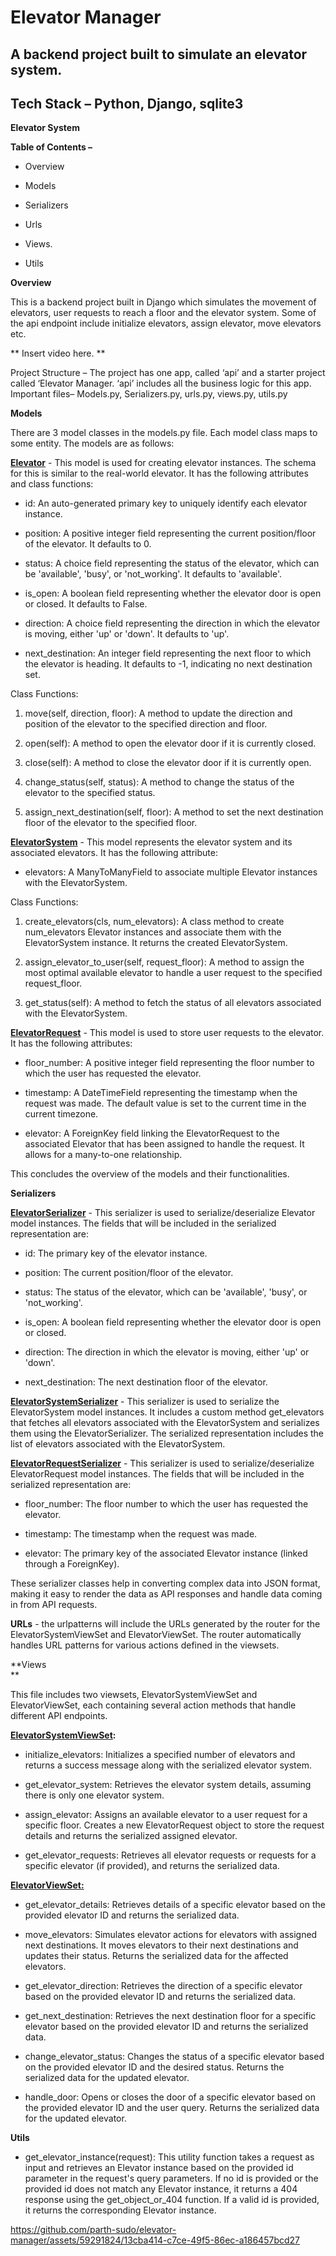 Elevator Manager
=

## A backend project built to simulate an elevator system.

## Tech Stack – Python, Django, sqlite3
 

**Elevator System**


**Table of Contents –**

-   Overview

-   Models

-   Serializers

-   Urls

-   Views.

-   Utils

**Overview**

This is a backend project built in Django which simulates the movement
of elevators, user requests to reach a floor and the elevator system.
Some of the api endpoint include initialize elevators, assign elevator,
move elevators etc.

\*\* Insert video here. \*\*

Project Structure – The project has one app, called ‘api’ and a starter
project called ‘Elevator Manager. ‘api’ includes all the business logic
for this app.  
Important files– Models.py, Serializers.py, urls.py, views.py, utils.py

**Models**

There are 3 model classes in the models.py file. Each model class maps
to some entity. The models are as follows:

**<u>Elevator</u>** - This model is used for creating elevator
instances. The schema for this is similar to the real-world elevator. It
has the following attributes and class functions:

-   id: An auto-generated primary key to uniquely identify each elevator
    instance.

-   position: A positive integer field representing the current
    position/floor of the elevator. It defaults to 0.

-   status: A choice field representing the status of the elevator,
    which can be 'available', 'busy', or 'not\_working'. It defaults to
    'available'.

-   is\_open: A boolean field representing whether the elevator door is
    open or closed. It defaults to False.

-   direction: A choice field representing the direction in which the
    elevator is moving, either 'up' or 'down'. It defaults to 'up'.

-   next\_destination: An integer field representing the next floor to
    which the elevator is heading. It defaults to -1, indicating no next
    destination set.

Class Functions:

1.  move(self, direction, floor): A method to update the direction and
    position of the elevator to the specified direction and floor.

2.  open(self): A method to open the elevator door if it is currently
    closed.

3.  close(self): A method to close the elevator door if it is currently
    open.

4.  change\_status(self, status): A method to change the status of the
    elevator to the specified status.

5.  assign\_next\_destination(self, floor): A method to set the next
    destination floor of the elevator to the specified floor.

**<u>ElevatorSystem</u>** - This model represents the elevator system
and its associated elevators. It has the following attribute:

-   elevators: A ManyToManyField to associate multiple Elevator
    instances with the ElevatorSystem.

Class Functions:

1.  create\_elevators(cls, num\_elevators): A class method to create
    num\_elevators Elevator instances and associate them with the
    ElevatorSystem instance. It returns the created ElevatorSystem.

2.  assign\_elevator\_to\_user(self, request\_floor): A method to assign
    the most optimal available elevator to handle a user request to the
    specified request\_floor.

3.  get\_status(self): A method to fetch the status of all elevators
    associated with the ElevatorSystem.

**<u>ElevatorRequest</u>** - This model is used to store user requests
to the elevator. It has the following attributes:

-   floor\_number: A positive integer field representing the floor
    number to which the user has requested the elevator.

-   timestamp: A DateTimeField representing the timestamp when the
    request was made. The default value is set to the current time in
    the current timezone.

-   elevator: A ForeignKey field linking the ElevatorRequest to the
    associated Elevator that has been assigned to handle the request. It
    allows for a many-to-one relationship.

This concludes the overview of the models and their functionalities.

**Serializers**

**<u>ElevatorSerializer</u>** - This serializer is used to
serialize/deserialize Elevator model instances. The fields that will be
included in the serialized representation are:

-   id: The primary key of the elevator instance.

-   position: The current position/floor of the elevator.

-   status: The status of the elevator, which can be 'available',
    'busy', or 'not\_working'.

-   is\_open: A boolean field representing whether the elevator door is
    open or closed.

-   direction: The direction in which the elevator is moving, either
    'up' or 'down'.

-   next\_destination: The next destination floor of the elevator.

**<u>ElevatorSystemSerializer</u>** - This serializer is used to
serialize the ElevatorSystem model instances. It includes a custom
method get\_elevators that fetches all elevators associated with the
ElevatorSystem and serializes them using the ElevatorSerializer. The
serialized representation includes the list of elevators associated with
the ElevatorSystem.

**<u>ElevatorRequestSerializer</u>** - This serializer is used to
serialize/deserialize ElevatorRequest model instances. The fields that
will be included in the serialized representation are:

-   floor\_number: The floor number to which the user has requested the
    elevator.

-   timestamp: The timestamp when the request was made.

-   elevator: The primary key of the associated Elevator instance
    (linked through a ForeignKey).

These serializer classes help in converting complex data into JSON
format, making it easy to render the data as API responses and handle
data coming in from API requests.

**URLs** - the urlpatterns will include the URLs generated by the router
for the ElevatorSystemViewSet and ElevatorViewSet. The router
automatically handles URL patterns for various actions defined in the
viewsets.

**Views  
**

This file includes two viewsets, ElevatorSystemViewSet and
ElevatorViewSet, each containing several action methods that handle
different API endpoints.

**<u>ElevatorSystemViewSet</u>:**

-   initialize\_elevators: Initializes a specified number of elevators
    and returns a success message along with the serialized elevator
    system.

-   get\_elevator\_system: Retrieves the elevator system details,
    assuming there is only one elevator system.

-   assign\_elevator: Assigns an available elevator to a user request
    for a specific floor. Creates a new ElevatorRequest object to store
    the request details and returns the serialized assigned elevator.

-   get\_elevator\_requests: Retrieves all elevator requests or requests
    for a specific elevator (if provided), and returns the serialized
    data.

**<u>ElevatorViewSet:</u>**

-   get\_elevator\_details: Retrieves details of a specific elevator
    based on the provided elevator ID and returns the serialized data.

-   move\_elevators: Simulates elevator actions for elevators with
    assigned next destinations. It moves elevators to their next
    destinations and updates their status. Returns the serialized data
    for the affected elevators.

-   get\_elevator\_direction: Retrieves the direction of a specific
    elevator based on the provided elevator ID and returns the
    serialized data.

-   get\_next\_destination: Retrieves the next destination floor for a
    specific elevator based on the provided elevator ID and returns the
    serialized data.

-   change\_elevator\_status: Changes the status of a specific elevator
    based on the provided elevator ID and the desired status. Returns
    the serialized data for the updated elevator.

-   handle\_door: Opens or closes the door of a specific elevator based
    on the provided elevator ID and the user query. Returns the
    serialized data for the updated elevator.

**Utils**

-   get\_elevator\_instance(request): This utility function takes a
    request as input and retrieves an Elevator instance based on the
    provided id parameter in the request's query parameters. If no id is
    provided or the provided id does not match any Elevator instance, it
    returns a 404 response using the get\_object\_or\_404 function. If a
    valid id is provided, it returns the corresponding Elevator
    instance.






https://github.com/parth-sudo/elevator-manager/assets/59291824/13cba414-c7ce-49f5-86ec-a186457bcd27





